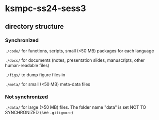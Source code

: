 # ksmpc-ss24-sess3

## directory structure

### Synchronized
`./code/`  for functions, scripts, small (<50 MB) packages for each language

`./docs/`  for documents (notes, presentation slides, manuscripts, other human-readable files)

`./figs/`  to dump figure files in

`./meta/`  for small (<50 MB) meta-data files

### Not synchronized
`./data/`  for large (>50 MB) files. The folder name "data" is set NOT TO SYNCHRONIZED (see `.gitignore`)
